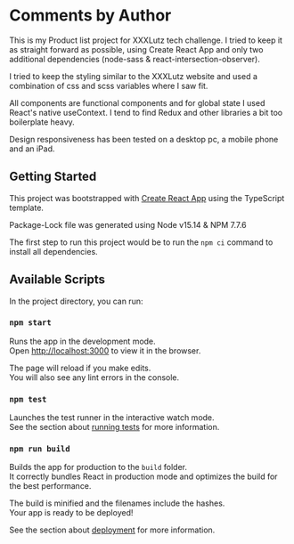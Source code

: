 # Comments by Author
This is my Product list project for XXXLutz tech challenge. I tried to keep it as straight forward as possible, using Create React App and only two additional dependencies (node-sass & react-intersection-observer).

I tried to keep the styling similar to the XXXLutz website and used a combination of css and scss variables where I saw fit.

All components are functional components and for global state I used React's native useContext.
I tend to find Redux and other libraries a bit too boilerplate heavy.

Design responsiveness has been tested on a desktop pc, a mobile phone and an iPad.

## Getting Started

This project was bootstrapped with [Create React App](https://github.com/facebook/create-react-app) using the TypeScript template.

Package-Lock file was generated using Node v15.14 & NPM 7.7.6

The first step to run this project would be to run the `npm ci` command to install all dependencies.

## Available Scripts

In the project directory, you can run:

### `npm start`

Runs the app in the development mode.\
Open [http://localhost:3000](http://localhost:3000) to view it in the browser.

The page will reload if you make edits.\
You will also see any lint errors in the console.

### `npm test`

Launches the test runner in the interactive watch mode.\
See the section about [running tests](https://facebook.github.io/create-react-app/docs/running-tests) for more information.

### `npm run build`

Builds the app for production to the `build` folder.\
It correctly bundles React in production mode and optimizes the build for the best performance.

The build is minified and the filenames include the hashes.\
Your app is ready to be deployed!

See the section about [deployment](https://facebook.github.io/create-react-app/docs/deployment) for more information.